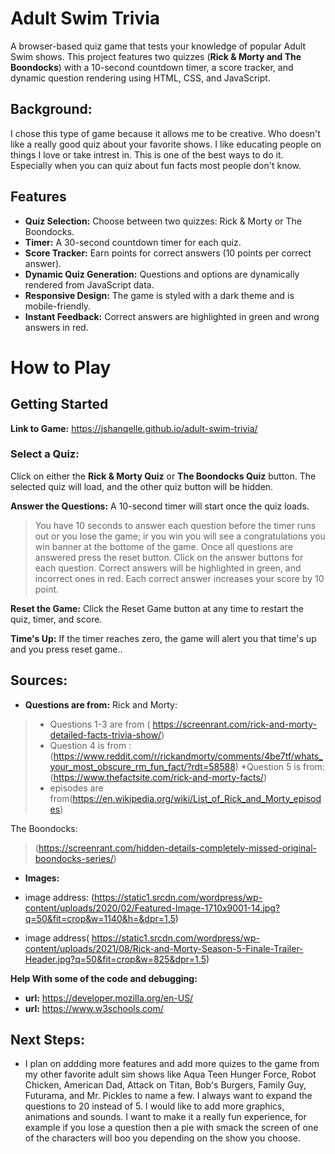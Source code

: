 # Adult Swim Trivia

A browser-based quiz game that tests your knowledge of popular Adult Swim shows. This project features two quizzes (**Rick & Morty and The Boondocks**) with a 10-second countdown timer, a score tracker, and dynamic question rendering using HTML, CSS, and JavaScript.

## Background:
I chose this type of game because it allows me to be creative. Who doesn't like a really good quiz about your favorite shows. I like educating people on things I love or take intrest in. This is one of the best ways to do it. Especially when you can quiz about fun facts most people don't know.

## Features

- **Quiz Selection:** Choose between two quizzes: Rick & Morty or The Boondocks.
- **Timer:** A 30-second countdown timer for each quiz.
- **Score Tracker:** Earn points for correct answers (10 points per correct answer).
- **Dynamic Quiz Generation:** Questions and options are dynamically rendered from JavaScript data.
- **Responsive Design:** The game is styled with a dark theme and is mobile-friendly.
- **Instant Feedback:** Correct answers are highlighted in green and wrong answers in red.

# How to Play
## Getting Started
**Link to Game:** 
https://jshanqelle.github.io/adult-swim-trivia/

### Select a Quiz:

Click on either the __Rick & Morty Quiz__ or __The Boondocks Quiz__ button.
The selected quiz will load, and the other quiz button will be hidden.

**Answer the Questions:**
A 10-second timer will start once the quiz loads.
>You have 10 seconds to answer each question before the timer runs out or you lose the game; ir you win you will see a congratulations you win banner at the bottome of the game. Once all questions are answered press the reset button.
Click on the answer buttons for each question.
Correct answers will be highlighted in green, and incorrect ones in red.
Each correct answer increases your score by  10 point.

**Reset the Game:**
Click the Reset Game button at any time to restart the quiz, timer, and score.

**Time's Up:**
If the timer reaches zero, the game will alert you that time's up and you press reset game..


## **Sources:**

+ **__Questions are from:__**
Rick and Morty:
>* Questions 1-3 are from ( https://screenrant.com/rick-and-morty-detailed-facts-trivia-show/)
>* Question 4 is from : (https://www.reddit.com/r/rickandmorty/comments/4be7tf/whats_your_most_obscure_rm_fun_fact/?rdt=58588)
>*Question 5 is from: (https://www.thefactsite.com/rick-and-morty-facts/)
>* episodes are from(https://en.wikipedia.org/wiki/List_of_Rick_and_Morty_episodes)


 The Boondocks: 
>(https://screenrant.com/hidden-details-completely-missed-original-boondocks-series/)

+ **Images:**
* image address: (https://static1.srcdn.com/wordpress/wp-content/uploads/2020/02/Featured-Image-1710x9001-14.jpg?q=50&fit=crop&w=1140&h=&dpr=1.5)

* image address( https://static1.srcdn.com/wordpress/wp-content/uploads/2021/08/Rick-and-Morty-Season-5-Finale-Trailer-Header.jpg?q=50&fit=crop&w=825&dpr=1.5)

**Help With some of the code and debugging:**
* **url:** https://developer.mozilla.org/en-US/
* **url:** https://www.w3schools.com/

## Next Steps:

+ I plan on addding more features and add more quizes to the game from my other favorite adult sim shows like Aqua Teen Hunger Force, Robot Chicken, American Dad, Attack on Titan, Bob's Burgers, Family Guy, Futurama, and Mr. Pickles to name a few. I always want to expand the questions to 20 instead of 5. I would like to add more graphics, animations and sounds. I want to make it a really fun experience, for example if you lose a question then a pie with smack the screen of one of the characters will boo you depending on the show you choose.